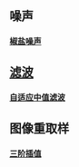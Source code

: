 ## 噪声
#### [椒盐噪声](https://baike.baidu.com/item/%E6%A4%92%E7%9B%90%E5%99%AA%E5%A3%B0)
## [滤波](https://www.jianshu.com/p/68cbd3d8080b)
#### [自适应中值滤波](https://www.cnblogs.com/wangguchangqing/p/6379646.html)
## 图像重取样
#### [三阶插值](https://blog.csdn.net/wp1351553202/article/details/80306373)
